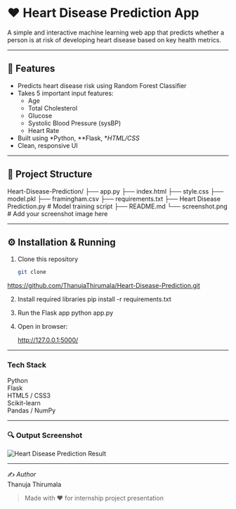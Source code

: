 # ❤️ Heart Disease Prediction App

A simple and interactive machine learning web app that predicts whether a person is at risk of developing heart disease based on key health metrics.

---
## 🧠 Features

- Predicts heart disease risk using Random Forest Classifier
- Takes 5 important input features:
  - Age
  - Total Cholesterol
  - Glucose
  - Systolic Blood Pressure (sysBP)
  - Heart Rate
- Built using *Python, **Flask, **HTML/CSS*
- Clean, responsive UI
---

## 📂 Project Structure
 Heart-Disease-Prediction/ ├── app.py ├── index.html ├── style.css ├── model.pkl ├── framingham.csv ├── requirements.txt ├── Heart Disease Prediction.py  # Model training script ├── README.md └── screenshot.png               # Add your screenshot image here

---

## ⚙️ Installation & Running

1. Clone this repository  
   ```bash
   git clone
https://github.com/ThanujaThirumala/Heart-Disease-Prediction.git

2. Install required libraries
   pip install -r requirements.txt
3. Run the Flask app
   python app.py

4. Open in browser:

   http://127.0.0.1:5000/
---


### Tech Stack

Python  
Flask  
HTML5 / CSS3  
Scikit-learn  
Pandas / NumPy  

---

### 🔍 Output Screenshot

![Heart Disease Prediction Result](output.png)

---

✍️ *Author*  
Thanuja Thirumala  

> Made with ❤️ for internship project presentation
